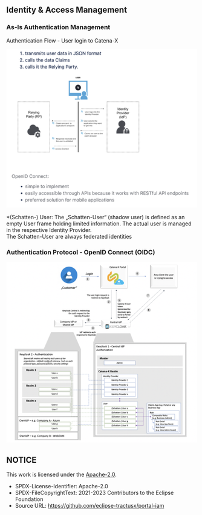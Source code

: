## Identity & Access Management

### As-Is Authentication Management

Authentication Flow - User login to Catena-X

![AuthenticationFlow](/docs/static/authentication-flow.png)

\*(Schatten-) User: The „Schatten-User“ (shadow user) is defined as an empty User frame holding limited information. The actual user is managed in the respective Identity Provider.  
The Schatten-User are always federated identities

### Authentication Protocol - OpenID Connect (OIDC)

![AuthenticationProtocol](/docs/static/authentication-protocol.png)

## NOTICE

This work is licensed under the [Apache-2.0](https://www.apache.org/licenses/LICENSE-2.0).

- SPDX-License-Identifier: Apache-2.0
- SPDX-FileCopyrightText: 2021-2023 Contributors to the Eclipse Foundation
- Source URL: https://github.com/eclipse-tractusx/portal-iam
